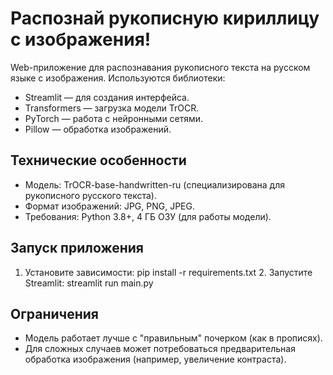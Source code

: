 # Распознай рукописную кириллицу с изображения!

Web-приложение для распознавания рукописного текста на русском языке с изображения. Используются библиотеки:
- Streamlit — для создания интерфейса.
- Transformers — загрузка модели TrOCR.
- PyTorch — работа с нейронными сетями.
- Pillow — обработка изображений.

## Технические особенности
- Модель: TrOCR-base-handwritten-ru (специализирована для рукописного русского текста).
- Формат изображений: JPG, PNG, JPEG.
- Требования: Python 3.8+, 4 ГБ ОЗУ (для работы модели).

## Запуск приложения
1. Установите зависимости:
     pip install -r requirements.txt
   2. Запустите Streamlit:
     streamlit run main.py
   
## Ограничения
- Модель работает лучше с "правильным" почерком (как в прописях).
- Для сложных случаев может потребоваться предварительная обработка изображения (например, увеличение контраста).
